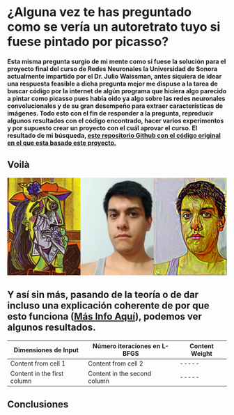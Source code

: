 # ¿Alguna vez te has preguntado como se vería un autoretrato tuyo si fuese pintado por picasso?
#### Esta misma pregunta surgio de mi mente como si fuese la solución para el proyecto final del curso de Redes Neuronales la Universidad de Sonora actualmente impartido por el Dr. Julio Waissman, antes siquiera de idear una respuesta feasible a dicha pregunta mejor me dispuse a la tarea de buscar código por la internet de algún programa que hiciera algo parecido a pintar como picasso pues había oido ya algo sobre las redes neuronales convolucionales y de su gran desempeño para extraer características de imágenes. Todo esto con el fin de responder a la pregunta, reproducir algunos resultados con el código encontrado, hacer varios experimentos y por supuesto crear un proyecto con el cuál aprovar el curso. El resultado de mi búsqueda, [este repositorio Github con el código original en el que esta basado este proyecto.](https://github.com/gsurma/style_transfer) 

## Voilà
![](/images/1944x3_2592_ww_self2.jpg)

## Y así sin más, pasando de la teoría o de dar incluso una explicación coherente de por que esto funciona ([Más Info Aquí](https://towardsdatascience.com/style-transfer-styling-images-with-convolutional-neural-networks-7d215b58f461)), podemos ver algunos resultados.

**Dimensiones de Input** | **Número iteraciones en L-BFGS** | **Content Weight**
------------ | ------------- | -------------- 
Content from cell 1 | Content from cell 2 | -----
Content in the first column | Content in the second column| -----

## Conclusiones


